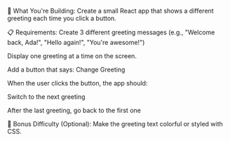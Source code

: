 🧠 What You're Building:
Create a small React app that shows a different greeting each time you click a button.

📋 Requirements:
Create 3 different greeting messages (e.g., "Welcome back, Ada!", "Hello again!", "You're awesome!")

Display one greeting at a time on the screen.

Add a button that says: Change Greeting

When the user clicks the button, the app should:

Switch to the next greeting

After the last greeting, go back to the first one

🎯 Bonus Difficulty (Optional):
Make the greeting text colorful or styled with CSS.

